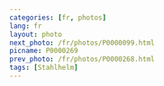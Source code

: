 ```yaml
---
categories: [fr, photos]
lang: fr
layout: photo
next_photo: /fr/photos/P0000099.html
picname: P0000269
prev_photo: /fr/photos/P0000268.html
tags: [Stahlhelm]
---
```

